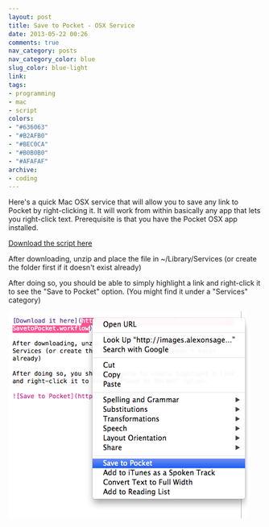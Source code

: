 ```yaml
---
layout: post
title: Save to Pocket - OSX Service
date: 2013-05-22 00:26
comments: true
nav_category: posts
nav_category_color: blue
slug_color: blue-light
link:
tags:
- programming
- mac
- script
colors:
- "#636063"
- "#B2AFB0"
- "#BEC0CA"
- "#B0B0B0"
- "#AFAFAF"
archive:
- coding
---
```


Here's a quick Mac OSX service that will allow you to save any link to Pocket by right-clicking it. It will work from within basically any app that lets you right-click text. Prerequisite is that you have the Pocket OSX app installed.

[Download the script here](http://images.alexonsager.net/downloads/SavetoPocket.zip)

After downloading, unzip and place the file in ~/Library/Services (or create the folder first if it doesn't exist already)

After doing so, you should be able to simply highlight a link and right-click it to see the "Save to Pocket" option. (You might find it under a "Services" category)

![Save to Pocket](/assets/images/SavetoPocket.png)

